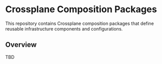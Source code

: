 # Crossplane Composition Packages

This repository contains Crossplane composition packages that define reusable infrastructure components and configurations.

## Overview

TBD

